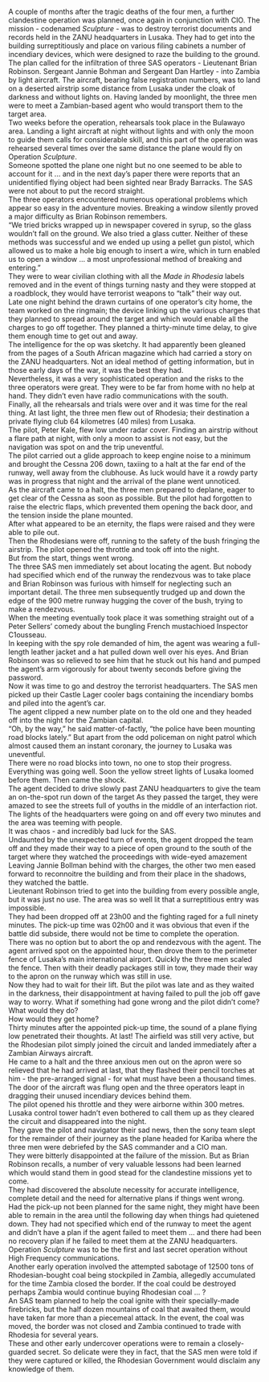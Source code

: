 A couple of months after the tragic deaths of the four men, a further clandestine operation was planned, once again in conjunction with CIO. The mission - codenamed _Sculpture_ - was to destroy terrorist documents and records held in the ZANU headquarters in Lusaka. They had to get into the building surreptitiously and place on various filing cabinets a number of incendiary devices, which were designed to raze the building to the ground.  
The plan called for the infiltration of three SAS operators - Lieutenant Brian Robinson. Sergeant Jannie Bohman and Sergeant Dan Hartley - into Zambia by light aircraft. The aircraft, bearing false registration numbers, was to land on a deserted airstrip some distance from Lusaka under the cloak of darkness and without lights on. Having landed by moonlight, the three men were to meet a Zambian-based agent who would transport them to the target area.  
Two weeks before the operation, rehearsals took place in the Bulawayo area. Landing a light aircraft at night without lights and with only the moon to guide them calls for considerable skill, and this part of the operation was rehearsed several times over the same distance the plane would fly on Operation _Sculpture_.  
Someone spotted the plane one night but no one seemed to be able to account for it ... and in the next day’s paper there were reports that an unidentified flying object had been sighted near Brady Barracks. The SAS were not about to put the record straight.  
The three operators encountered numerous operational problems which appear so easy in the adventure movies. Breaking a window silently proved a major difficulty as Brian Robinson remembers.  
“We tried bricks wrapped up in newspaper covered in syrup, so the glass wouldn’t fall on the ground. We also tried a glass cutter. Neither of these methods was successful and we ended up using a pellet gun pistol, which allowed us to make a hole big enough to insert a wire, which in turn enabled us to open a window … a most unprofessional method of breaking and entering.”  
They were to wear civilian clothing with all the _Made in Rhodesia_ labels removed and in the event of things turning nasty and they were stopped at a roadblock, they would have terrorist weapons to “talk” their way out.  
Late one night behind the drawn curtains of one operator’s city home, the team worked on the ringmain; the device linking up the various charges that they planned to spread around the target and which would enable all the charges to go off together. They planned a thirty-minute time delay, to give them enough time to get out and away.  
The intelligence for the op was sketchy. It had apparently been gleaned from the pages of a South African magazine which had carried a story on the ZANU headquarters. Not an ideal method of getting information, but in those early days of the war, it was the best they had.  
Nevertheless, it was a very sophisticated operation and the risks to the three operators were great. They were to be far from home with no help at hand. They didn’t even have radio communications with the south.  
Finally, all the rehearsals and trials were over and it was time for the real thing. At last light, the three men flew out of Rhodesia; their destination a private flying club 64 kilometres (40 miles) from Lusaka.  
The pilot, Peter Kale, flew low under radar cover. Finding an airstrip without a flare path at night, with only a moon to assist is not easy, but the navigation was spot on and the trip uneventful.  
The pilot carried out a glide approach to keep engine noise to a minimum and brought the Cessna 206 down, taxiing to a halt at the far end of the runway, well away from the clubhouse. As luck would have it a rowdy party was in progress that night and the arrival of the plane went unnoticed.  
As the aircraft came to a halt, the three men prepared to deplane, eager to get clear of the Cessna as soon as possible. But the pilot had forgotten to raise the electric flaps, which prevented them opening the back door, and the tension inside the plane mounted.  
After what appeared to be an eternity, the flaps were raised and they were able to pile out.  
Then the Rhodesians were off, running to the safety of the bush fringing the airstrip. The pilot opened the throttle and took off into the night.  
But from the start, things went wrong.  
The three SAS men immediately set about locating the agent. But nobody had specified which end of the runway the rendezvous was to take place and Brian Robinson was furious with himself for neglecting such an important detail. The three men subsequently trudged up and down the edge of the 900 metre runway hugging the cover of the bush, trying to make a rendezvous.  
When the meeting eventually took place it was something straight out of a Peter Sellers’ comedy about the bungling French mustachioed Inspector C1ousseau.  
In keeping with the spy role demanded of him, the agent was wearing a full-length leather jacket and a hat pulled down well over his eyes. And Brian Robinson was so relieved to see him that he stuck out his hand and pumped the agent’s arm vigorously for about twenty seconds before giving the password.  
Now it was time to go and destroy the terrorist headquarters. The SAS men picked up their Castle Lager cooler bags containing the incendiary bombs and piled into the agent’s car.  
The agent clipped a new number plate on to the old one and they headed off into the night for the Zambian capital.  
“Oh, by the way,” he said matter-of-factly, “the police have been mounting road blocks lately.” But apart from the odd policeman on night patrol which almost caused them an instant coronary, the journey to Lusaka was uneventful.  
There were no road blocks into town, no one to stop their progress. Everything was going well. Soon the yellow street lights of Lusaka loomed before them. Then came the shock.  
The agent decided to drive slowly past ZANU headquarters to give the team an on-the-spot run down of the target As they passed the target, they were amazed to see the streets full of youths in the middle of an interfaction riot. The lights of the headquarters were going on and off every two minutes and the area was teeming with people.  
It was chaos - and incredibly bad luck for the SAS.  
Undaunted by the unexpected turn of events, the agent dropped the team off and they made their way to a piece of open ground to the south of the target where they watched the proceedings with wide-eyed amazement  
Leaving Jannie Bollman behind with the charges, the other two men eased forward to reconnoitre the building and from their place in the shadows, they watched the battle.  
Lieutenant Robinson tried to get into the building from every possible angle, but it was just no use. The area was so well lit that a surreptitious entry was impossible.  
They had been dropped off at 23h00 and the fighting raged for a full ninety minutes. The pick-up time was 02h00 and it was obvious that even if the battle did subside, there would not be time to complete the operation.  
There was no option but to abort the op and rendezvous with the agent. The agent arrived spot on the appointed hour, then drove them to the perimeter fence of Lusaka’s main international airport. Quickly the three men scaled the fence. Then with their deadly packages still in tow, they made their way to the apron on the runway which was still in use.  
Now they had to wait for their lift. But the pilot was late and as they waited in the darkness, their disappointment at having failed to pull the job off gave way to worry. What if something had gone wrong and the pilot didn’t come? What would they do?  
How would they get home?  
Thirty minutes after the appointed pick-up time, the sound of a plane flying low penetrated their thoughts. At last! The airfield was still very active, but the Rhodesian pilot simply joined the circuit and landed immediately after a Zambian Airways aircraft.  
He came to a halt and the three anxious men out on the apron were so relieved that he had arrived at last, that they flashed their pencil torches at him - the pre-arranged signal - for what must have been a thousand times.  
The door of the aircraft was flung open and the three operators leapt in dragging their unused incendiary devices behind them.  
The pilot opened his throttle and they were airborne within 300 metres. Lusaka control tower hadn’t even bothered to call them up as they cleared the circuit and disappeared into the night.  
They gave the pilot and navigator their sad news, then the sony team slept for the remainder of their journey as the plane headed for Kariba where the three men were debriefed by the SAS commander and a CIO man.  
They were bitterly disappointed at the failure of the mission. But as Brian Robinson recalls, a number of very valuable lessons had been learned which would stand them in good stead for the clandestine missions yet to come.  
They had discovered the absolute necessity for accurate intelligence, complete detail and the need for alternative plans if things went wrong.  
Had the pick-up not been planned for the same night, they might have been able to remain in the area until the following day when things had quietened down. They had not specified which end of the runway to meet the agent and didn’t have a plan if the agent failed to meet them ... and there had been no recovery plan if he failed to meet them at the ZANU headquarters.  
Operation _Sculpture_ was to be the first and last secret operation without High Frequency communications.  
Another early operation involved the attempted sabotage of 12500 tons of Rhodesian-bought coal being stockpiled in Zambia, allegedly accumulated for the time Zambia closed the border. If the coal could be destroyed perhaps Zambia would continue buying Rhodesian coal ... ?  
An SAS team planned to help the coal ignite with their specially-made firebricks, but the half dozen mountains of coal that awaited them, would have taken far more than a piecemeal attack. In the event, the coal was moved, the border was not closed and Zambia continued to trade with Rhodesia for several years.  
These and other early undercover operations were to remain a closely-guarded secret. So delicate were they in fact, that the SAS men were told if they were captured or killed, the Rhodesian Government would disclaim any knowledge of them.  

